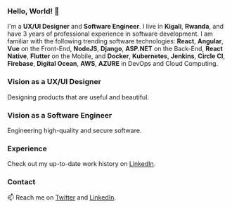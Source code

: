 ### Hello, World! 👋

<!--
**placiderapson/placiderapson** is a ✨ _special_ ✨ repository because its `README.md` (this file) appears on your GitHub profile.

Here are some ideas to get you started:

- 🔭 I’m currently working on ...
- 🌱 I’m currently learning ...
- 👯 I’m looking to collaborate on ...
- 🤔 I’m looking for help with ...
- 💬 Ask me about ...
- 📫 How to reach me: ...
- 😄 Pronouns: ...
- ⚡ Fun fact: ...
-->

I'm a **UX/UI Designer** and **Software Engineer**. I live in **Kigali**, **Rwanda**, and have 3 years of professional experience in software development. I am familiar with the following trending software technologies: **React**, **Angular**, **Vue** on the Front-End, **NodeJS**, **Django**, **ASP.NET** on the Back-End, **React Native**, **Flutter** on the Mobile, and **Docker**, **Kubernetes**, **Jenkins**, **Circle CI**, **Firebase**, **Digital Ocean**, **AWS**, **AZURE** in DevOps and Cloud Computing.

### Vision as a UX/UI Designer
Designing products that are useful and beautiful.

### Vision as a Software Engineer
Engineering high-quality and secure software.

### Experience
Check out my up-to-date work history on [LinkedIn](https://www.linkedin.com/in/placideirandora/).


### Contact

📫 Reach me on [Twitter](https://twitter.com/placideirandora) and [LinkedIn](https://www.linkedin.com/in/placideirandora/).


